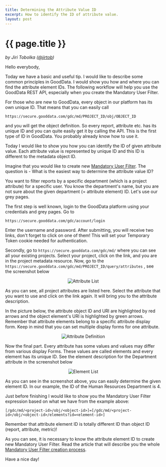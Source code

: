 ```yaml
---
title: Determining the Attribute Value ID
excerpt: How to identify the ID of attribute value.
layout: post
---
```


# {{ page.title }}

_by Jiri Tobolka ([@jirtob](http://twitter.com/jirtob))_

Hello everybody,

Today we have a basic and useful tip. I would like to describe some common principles in GoodData. I would show you how and where you can find the attribute element IDs. The following workflow will help you use the GoodData REST API, especially when you create the Mandatory User Filter. 

For those who are new to GoodData, every object in our platform has its own unique ID. That means that you can easily call 

`https://secure.gooddata.com/gdc/md/PROJECT_ID/obj/OBJECT_ID`

and you will get the object definition. So every report, attribute etc. has its unique ID and you can quite easily get it by calling the API. This is the first type of ID in GoodData. You probably already know how to use it. 

Today I would like to show you how you can identify the ID of given attribute value. Each attribute value is represented by unique ID and this ID is different to the metadata object ID.

Imagine that you would like to create new [Mandatory User Filter](http://developer.gooddata.com/blog/2011/12/07/Mandatory-User-Filters/). The question is - What is the easiest way to determine the attribute value ID? 

You want to filter reports by a specific department (which is a project attribute) for a specific user. You know the department's name, but you are not sure about the given department (= attribute element) ID. Let's use our grey pages.

The first step is well known, login to the GoodData platform using your credentials and grey pages. Go to

`https://secure.gooddata.com/gdc/account/login`

Enter the username and password. After submitting, you will receive two links, don't forget to click on one of them! This will set your Temporary Token cookie needed for authentication.

Secondly, go to `https://secure.gooddata.com/gdc/md/` where you can see all your existing projects. Select your project, click on the link, and you are in the project metadata resource. Now, go to the `https://secure.gooddata.com/gdc/md/PROJECT_ID/query/attributes` , see the screenshot below

<p>
<center><img src="{{ site.root }}/images/posts/determine-id/Attribute-List.png" alt="Attribute List"></center>
</p>

As you can see, all project attributes are listed here. Select the attribute that you want to use and click on the link again. It will bring you to the attribute description. 

In the picture below, the attribute object ID and URI are highlighted by red arrows and the object element's URI is highlighted by green arrows. Remember that attribute elements belong to a specific attribute display form. Keep in mind that you can set multiple display forms for one attribute. 

<p>
<center><img src="{{ site.root }}/images/posts/determine-id/Attribute-Definition.png" alt="Attribute Definition"></center>
</p>

Now the final part. Every attribute has some values and values may differ from various display Forms. These values are called elements and every element has its unique ID. See the element description for the Department attribute in the screenshot below

<p>
<center><img src="{{ site.root }}/images/posts/determine-id/Element-List.png" alt="Element List"></center>
</p>

As you can see in the screenshot above, you can easily determine the given element ID. In our example, the ID of the Human Resources Department is 4.

Just before finishing I would like to show you the Mandatory User Filter expression based on what we have from the example above:

`[/gdc/md/<project-id>/obj/<object-id>]=[/gdc/md/<project-id>/obj/<object-id>/elements?id=<element-id>]`

Remember that attribute element ID is totally different ID than object ID (report, attribute, metric)!

As you can see, it is necessary to know the attribute element ID to create new Mandatory User Filter. Read the article that will describe you the whole [Mandatory User Filter creation process](http://developer.gooddata.com/blog/2011/12/07/Mandatory-User-Filters/).

Have a nice day!